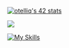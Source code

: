 
[![otelliq's 42 stats](https://badge.mediaplus.ma/greenbinary/otelliq)](https://github.com/oakoudad/badge42)

[![](https://visitcount.itsvg.in/api?id=otelliq&label=Profile%20Views&color=12&icon=5&pretty=false)](https://visitcount.itsvg.in)

[![My Skills](https://skillicons.dev/icons?i=js,html,css,wasm)](https://skillicons.dev)
